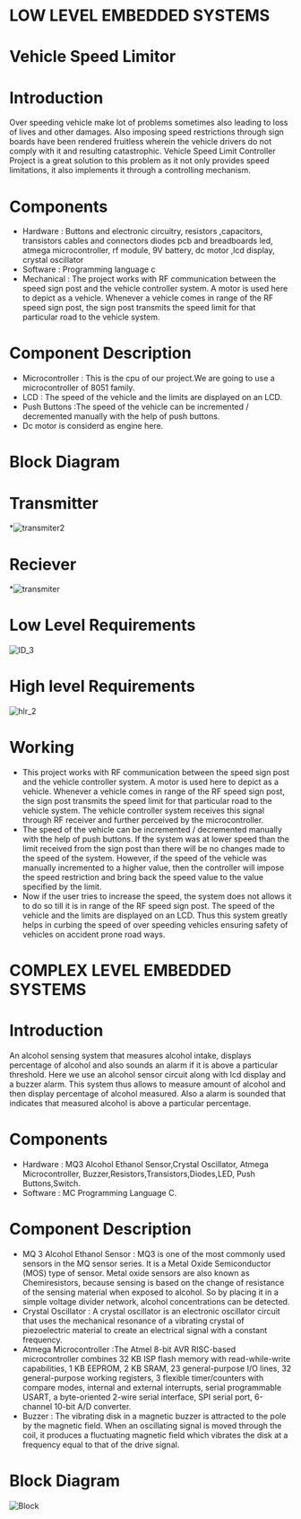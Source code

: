 # LOW LEVEL EMBEDDED SYSTEMS


# Vehicle Speed Limitor 

# Introduction
Over speeding vehicle make lot of problems sometimes also leading to loss of lives and other damages. Also imposing speed restrictions through sign boards have been rendered fruitless wherein the vehicle drivers do not comply with it and resulting catastrophic. Vehicle Speed Limit Controller Project is a great solution to this problem as it not only provides speed limitations, it also implements it through a controlling mechanism. 

# Components
* Hardware : Buttons and electronic circuitry, resistors ,capacitors, transistors cables and connectors diodes pcb and breadboards led, atmega microcontroller, rf module, 9V battery, dc motor ,lcd display, crystal oscillator
* Software : Programming language c
* Mechanical : The project works with RF communication between the speed sign post and the vehicle controller system. A motor is used here to depict as a vehicle. Whenever a vehicle comes in range of the RF speed sign post, the sign post transmits the speed limit for that particular road to the vehicle system.  

# Component Description
* Microcontroller : This is the cpu of our project.We are going to use a microcontroller of 8051 family.
* LCD : The speed of the vehicle and the limits are displayed on an LCD. 
* Push Buttons :The speed of the vehicle can be incremented / decremented manually with the help of push buttons.
* Dc motor is considerd as engine here.




# Block Diagram
# Transmitter
*![transmiter2](https://user-images.githubusercontent.com/46949062/154932081-f940ebfe-94cc-49ff-b6a3-1bc7caf3e327.jpg)
# Reciever
*![transmiter](https://user-images.githubusercontent.com/46949062/154929820-16375543-5a05-4361-a3ba-55026ac05bda.jpg)
# Low Level Requirements
![ID_3](https://user-images.githubusercontent.com/46949062/154904441-e8700364-63ee-4fc9-9ad4-7e6364b261b6.jpg)
# High level Requirements
![hlr_2](https://user-images.githubusercontent.com/46949062/154938054-a8fdacad-361f-4d43-b833-08121d3c8fcf.jpg)

# Working
* This project works with RF communication between the speed sign post and the vehicle controller system. A motor is used here to depict as a vehicle. Whenever a vehicle comes in range of the RF speed sign post, the sign post transmits the speed limit for that particular road to the vehicle system. The vehicle controller system receives this signal through RF receiver and further perceived by the microcontroller. 
* The speed of the vehicle can be incremented / decremented manually with the help of push buttons. If the system was at lower speed than the limit received from the sign post than there will be no changes made to the speed of the system. However, if the speed of the vehicle was manually incremented to a higher value, then the controller will impose the speed restriction and bring back the speed value to the value specified by the limit.
*  Now if the user tries to increase the speed, the system does not allows it to do so till it is in range of the RF speed sign post. The speed of the vehicle and the limits are displayed on an LCD. Thus this system greatly helps in curbing the speed of over speeding vehicles ensuring safety of vehicles on accident prone road ways.




# COMPLEX LEVEL EMBEDDED SYSTEMS
# Introduction
An alcohol sensing system that measures alcohol intake, displays percentage of alcohol and also sounds an alarm if it is above a particular threshold. Here we use an alcohol sensor circuit along with lcd display and a buzzer alarm.
This system thus allows to measure amount of alcohol and then display percentage of alcohol measured. Also a alarm is sounded that indicates that measured alcohol is above a particular percentage.
# Components
* Hardware : MQ3 Alcohol Ethanol Sensor,Crystal Oscillator, Atmega Microcontroller, Buzzer,Resistors,Transistors,Diodes,LED, Push Buttons,Switch.
* Software : MC Programming Language C.

# Component Description
* MQ 3 Alcohol Ethanol Sensor : MQ3 is one of the most commonly used sensors in the MQ sensor series. It is a Metal Oxide Semiconductor (MOS) type of sensor. Metal oxide sensors are also known as Chemiresistors, because sensing is based on the change of resistance of the sensing material when exposed to alcohol. So by placing it in a simple voltage divider network, alcohol concentrations can be detected.
* Crystal Oscillator : A crystal oscillator is an electronic oscillator circuit that uses the mechanical resonance of a vibrating crystal of piezoelectric material to create an electrical signal with a constant frequency. 
* Atmega Microcontroller :The Atmel 8-bit AVR RISC-based microcontroller combines 32 KB ISP flash memory with read-while-write capabilities, 1 KB EEPROM, 2 KB SRAM, 23 general-purpose I/O lines, 32 general-purpose working registers, 3 flexible timer/counters with compare modes, internal and external interrupts, serial programmable USART, a byte-oriented 2-wire serial interface, SPI serial port, 6-channel 10-bit A/D converter.
* Buzzer : The vibrating disk in a magnetic buzzer is attracted to the pole by the magnetic field. When an oscillating signal is moved through the coil, it produces a fluctuating magnetic field which vibrates the disk at a frequency equal to that of the drive signal.
# Block Diagram

![Block](https://user-images.githubusercontent.com/46949062/155168869-85a94614-3a51-4e1c-869a-a804b3e3de3b.jpg)
